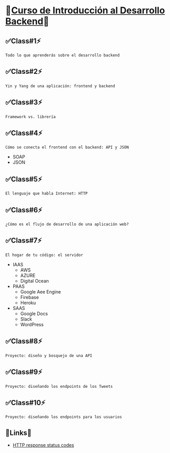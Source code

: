 # 🚨<a href="https://platzi.com/clases/jee/" target="_blank">Curso de Introducción al Desarrollo Backend</a>🚨
## ✅Class#1⚡️
```Todo lo que aprenderás sobre el desarrollo backend```
## ✅Class#2⚡️
```Yin y Yang de una aplicación: frontend y backend```
## ✅Class#3⚡️
```Framework vs. librería```
## ✅Class#4⚡️
```Cómo se conecta el frontend con el backend: API y JSON```
* SOAP
* JSON
## ✅Class#5⚡️
```El lenguaje que habla Internet: HTTP```
## ✅Class#6⚡️
```¿Cómo es el flujo de desarrollo de una aplicación web?```
## ✅Class#7⚡️
```El hogar de tu código: el servidor```
* IAAS
    * AWS
    * AZURE
    * Digital Ocean
* PAAS
    * Google Aee Engine
    * Firebase
    * Heroku
* SAAS
    * Google Docs
    * Slack
    * WordPress
## ✅Class#8⚡️
```Proyecto: diseño y bosquejo de una API```
## ✅Class#9⚡️
```Proyecto: diseñando los endpoints de los Tweets```
## ✅Class#10⚡️
```Proyecto: diseñando los endpoints para los usuarios```
## 🚧Links🚨
* <a href="https://developer.mozilla.org/en-US/docs/Web/HTTP/Status" target="_blank">HTTP response status codes</a>
